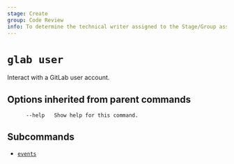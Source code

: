 ```yaml
---
stage: Create
group: Code Review
info: To determine the technical writer assigned to the Stage/Group associated with this page, see https://about.gitlab.com/handbook/product/ux/technical-writing/#assignments
---
```


<!--
This documentation is auto generated by a script.
Please do not edit this file directly. Run `make gen-docs` instead.
-->

# `glab user`

Interact with a GitLab user account.

## Options inherited from parent commands

```plaintext
      --help   Show help for this command.
```

## Subcommands

- [`events`](events.md)
